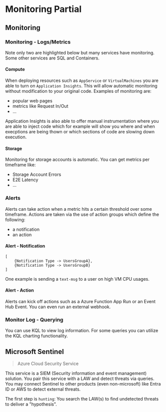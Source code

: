 # Monitoring Partial

## Monitoring

### Monitoring - Logs/Metrics

Note only two are highlighted below but many services have monitoring. Some other services are SQL and Containers. 

#### Compute

When deploying resources such as `AppService` or `VirtualMachines` you are able to turn on `Application Insights`. This will allow automatic monitoring without modification to your original code. Examples of monitoring are:

-   popular web pages
-   metrics like Request In/Out
-   ...

Application Insights is also able to offer manual instrumentation where you are able to inject code which for example will show you where and when execptions are being thown or which sections of code are slowing down execution.

#### Storage

Monitoring for storage accounts is automatic. You can get metrics per timeframe like:

-   Storage Account Errors
-   E2E Latency
-   ...

### Alerts

Alerts can take action when a metric hits a certain threshold over some timeframe. Actions are taken via the use of action groups which define the following:

- a notification
- an action

#### Alert - Notification

```
[
    {Notification Type -> UsersGroupA},
    {Notification Type -> UsersGroupB}
]
```

One example is sending a `text-msg` to a user on high VM CPU usages. 

#### Alert - Action

Alerts can kick off actions such as a Azure Function App Run or an Event Hub Event. You can even run an external webhook. 

### Monitor Log - Querying

You can use KQL to view log information. For some queries you can utilize the KQL charting functionality. 


## Microsoft Sentinel

> Azure Cloud Security Service

This service is a SIEM (Security information and event management) solution. You pair this service with a LAW and detect threats via queries. You may connect Sentinel to other products (even non-microsoft) like Entra ID or AWS to detect external threats.

The first step is `hunting`: You search the LAW(s) to find undetected threats to deliver a "hypothesis".
